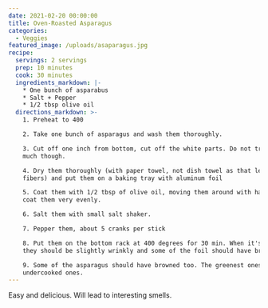 ```yaml
---
date: 2021-02-20 00:00:00
title: Oven-Roasted Asparagus
categories:
  - Veggies
featured_image: /uploads/asaparagus.jpg
recipe:
  servings: 2 servings
  prep: 10 minutes
  cook: 30 minutes
  ingredients_markdown: |-
    * One bunch of asparabus
    * Salt + Pepper
    * 1/2 tbsp olive oil
  directions_markdown: >-
    1. Preheat to 400

    2. Take one bunch of asparagus and wash them thoroughly.

    3. Cut off one inch from bottom, cut off the white parts. Do not trim too
    much though.

    4. Dry them thoroughly (with paper towel, not dish towel as that leaks
    fibers) and put them on a baking tray with aluminum foil

    5. Coat them with 1/2 tbsp of olive oil, moving them around with hands to
    coat them very evenly.

    6. Salt them with small salt shaker.

    7. Pepper them, about 5 cranks per stick

    8. Put them on the bottom rack at 400 degrees for 30 min. When it's done,
    they should be slightly wrinkly and some of the foil should have browned.

    9. Some of the asparagus should have browned too. The greenest ones are the
    undercooked ones.
---
```

Easy and delicious. Will lead to interesting smells.
